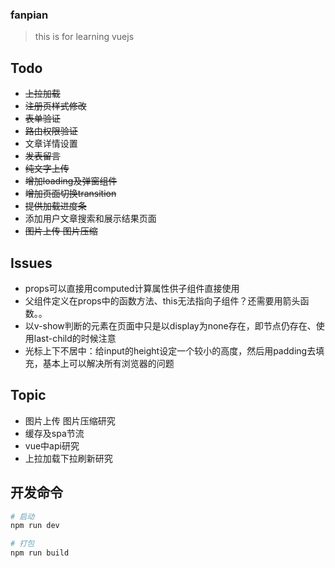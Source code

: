 ### fanpian
> this is  for learning vuejs

## Todo

- ~~上拉加载~~
- ~~注册页样式修改~~
- ~~表单验证~~
- ~~路由权限验证~~
- 文章详情设置
- ~~发表留言~~
- ~~纯文字上传~~
- ~~增加loading及弹窗组件~~
- ~~增加页面切换transition~~
- ~~提供加载进度条~~
- 添加用户文章搜索和展示结果页面
- ~~图片上传 图片压缩~~

## Issues

- props可以直接用computed计算属性供子组件直接使用
- 父组件定义在props中的函数方法、this无法指向子组件？还需要用箭头函数。。
- 以v-show判断的元素在页面中只是以display为none存在，即节点仍存在、使用last-child的时候注意
- 光标上下不居中：给input的height设定一个较小的高度，然后用padding去填充，基本上可以解决所有浏览器的问题

## Topic

- 图片上传 图片压缩研究
- 缓存及spa节流
- vue中api研究
- 上拉加载下拉刷新研究



## 开发命令
```bash
# 启动
npm run dev

# 打包
npm run build 
```